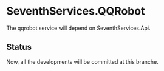 # SeventhServices.QQRobot
The qqrobot service will depend on SeventhServices.Api.

## Status
Now, all the developments will be committed at this branche.
